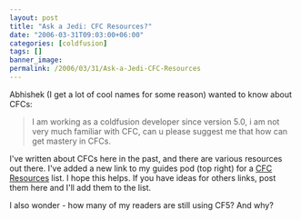 ```yaml
---
layout: post
title: "Ask a Jedi: CFC Resources?"
date: "2006-03-31T09:03:00+06:00"
categories: [coldfusion]
tags: []
banner_image: 
permalink: /2006/03/31/Ask-a-Jedi-CFC-Resources
---
```


Abhishek (I get a lot of cool names for some reason) wanted to know about CFCs:

<blockquote>
I am working as a coldfusion developer since version 5.0, i am not very much familiar with CFC, can u please suggest me that how can get mastery in CFCs. 
</blockquote>

I've written about CFCs here in the past, and there are various resources out there. I've added a new link to my guides pod (top right) for a <a href="http://ray.camdenfamily.com/cfcresources.cfm">CFC Resources</a> list. I hope this helps. If you have ideas for others links, post them here and I'll add them to the list.

I also wonder - how many of my readers are still using CF5? And why?